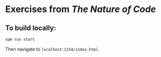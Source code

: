 # Exercises from _The Nature of Code_

## To build locally:

```sh
npm run start
```

Then navigate to `localhost:1234/index.html`.
